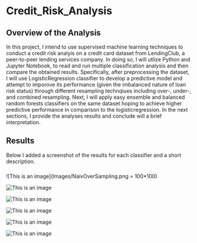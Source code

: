 # Credit_Risk_Analysis

## Overview of the Analysis

In this project, I intend to use supervised machine learning techniques to conduct a credit risk analyis on a credit card dataset from LendingClub, a peer-to-peer lending services company. In doing so, I will utlize Python and Jupyter Notebook, to read and run multiple classification analysis and then compare the obtained results. Specifically, after preprocessing the dataset, I will use LogisticRegression classifier to develop a predictive model and attempt to imporove its performance (given the imbalanced nature of loan risk status) through different resampling technqiues including over-, under-, and combined resampling. Next, I will apply easy ensemble and balanced random forests classifiers on the same dataset hoping to achieve higher predictive performance in comparison to the logisticregression. In the next sections, I provide the analyses results and conclude will a brief interpretation.

## Results

Below I added a screenshot of the results for each classifier and a short description.

###

![This is an image](Images/NaivOverSampling.png = 100*100)


![This is an image](/SMOTEOverSampling.png)


![This is an image](/UnderSampling.png)


![This is an image](/CombinedSampling.png)


![This is an image](/RandomForests.png)


![This is an image](/EasyEnsemble.png)
